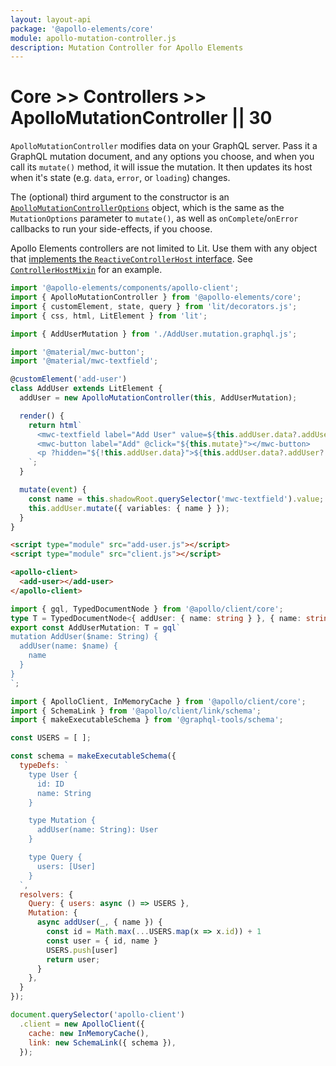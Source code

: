 ```yaml
---
layout: layout-api
package: '@apollo-elements/core'
module: apollo-mutation-controller.js
description: Mutation Controller for Apollo Elements
---
```

<!-- ----------------------------------------------------------------------------------------
     Welcome! This file includes automatically generated API documentation.
     To edit the docs that appear within, find the original source file under `packages/*`,
     corresponding to the package name and module in this YAML front-matter block.
     Thank you for your interest in Apollo Elements 😁
------------------------------------------------------------------------------------------ -->

# Core >> Controllers >> ApolloMutationController || 30

`ApolloMutationController` modifies data on your GraphQL server. Pass it a GraphQL mutation document, and any options you choose, and when you call its `mutate()` method, it will issue the mutation. It then updates its host when it's state (e.g. `data`, `error`, or `loading`) changes.

The (optional) third argument to the constructor is an [`ApolloMutationControllerOptions`](#options) object, which is the same as the `MutationOptions` parameter to `mutate()`, as well as `onComplete`/`onError` callbacks to run your side-effects, if you choose.

<inline-notification type="tip">

Apollo Elements controllers are not limited to Lit. Use them with any object that [implements the `ReactiveControllerHost` interface](https://lit.dev/docs/composition/controllers/). See [`ControllerHostMixin`](/api/libraries/mixins/controller-host-mixin/) for an example.

</inline-notification>

```ts playground mutation-controller add-user.ts
import '@apollo-elements/components/apollo-client';
import { ApolloMutationController } from '@apollo-elements/core';
import { customElement, state, query } from 'lit/decorators.js';
import { css, html, LitElement } from 'lit';

import { AddUserMutation } from './AddUser.mutation.graphql.js';

import '@material/mwc-button';
import '@material/mwc-textfield';

@customElement('add-user')
class AddUser extends LitElement {
  addUser = new ApolloMutationController(this, AddUserMutation);

  render() {
    return html`
      <mwc-textfield label="Add User" value=${this.addUser.data?.addUser?.name}></mwc-textfield>
      <mwc-button label="Add" @click="${this.mutate}"></mwc-button>
      <p ?hidden="${!this.addUser.data}">${this.addUser.data?.addUser?.name} added!</p>
    `;
  }

  mutate(event) {
    const name = this.shadowRoot.querySelector('mwc-textfield').value;
    this.addUser.mutate({ variables: { name } });
  }
}
```

```html playground-file mutation-controller index.html
<script type="module" src="add-user.js"></script>
<script type="module" src="client.js"></script>

<apollo-client>
  <add-user></add-user>
</apollo-client>
```

```ts playground-file mutation-controller AddUser.mutation.graphql.ts
import { gql, TypedDocumentNode } from '@apollo/client/core';
type T = TypedDocumentNode<{ addUser: { name: string } }, { name: string }>;
export const AddUserMutation: T = gql`
mutation AddUser($name: String) {
  addUser(name: $name) {
    name
  }
}
`;
```

```js playground-file mutation-controller client.js
import { ApolloClient, InMemoryCache } from '@apollo/client/core';
import { SchemaLink } from '@apollo/client/link/schema';
import { makeExecutableSchema } from '@graphql-tools/schema';

const USERS = [ ];

const schema = makeExecutableSchema({
  typeDefs: `
    type User {
      id: ID
      name: String
    }

    type Mutation {
      addUser(name: String): User
    }

    type Query {
      users: [User]
    }
  `,
  resolvers: {
    Query: { users: async () => USERS },
    Mutation: {
      async addUser(_, { name }) {
        const id = Math.max(...USERS.map(x => x.id)) + 1
        const user = { id, name }
        USERS.push[user]
        return user;
      }
    },
  }
});

document.querySelector('apollo-client')
  .client = new ApolloClient({
    cache: new InMemoryCache(),
    link: new SchemaLink({ schema }),
  });
```
